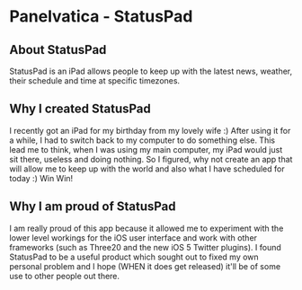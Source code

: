 # Panelvatica - StatusPad

## About StatusPad
StatusPad is an iPad allows people to keep up with the latest news, weather, their schedule and time at specific timezones.

## Why I created StatusPad
I recently got an iPad for my birthday from my lovely wife :) After using it for a while, I had to switch back to my computer to do something else. This lead me to think, when I was using my main computer, my iPad would just sit there, useless and doing nothing. So I figured, why not
create an app that will allow me to keep up with the world and also what I have scheduled for today :) Win Win!

## Why I am proud of StatusPad
I am really proud of this app because it allowed me to experiment with the lower level workings for the iOS user interface and work with other frameworks (such as Three20 and the new iOS 5 Twitter plugins). I found StatusPad to be a useful product which sought out to fixed my own personal problem and I hope (WHEN it does get released) it'll be of some use to other people out there.
